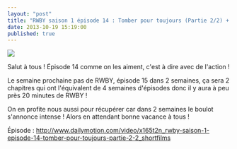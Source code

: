 ```yaml
---
layout: "post"
title: "RWBY saison 1 épisode 14 : Tomber pour toujours (Partie 2/2) + Pas de RWBY la semaine prochaine"
date: 2013-10-19 15:19:00
published: true
---
```

![](https://images3.wikia.nocookie.net/__cb20131018145155/rwby/images/thumb/3/3d/RWBY14_000091.png/250px-RWBY14_000091.png)

Salut à tous ! Épisode 14 comme on les aiment, c'est à dire avec de l'action !

Le semaine prochaine pas de RWBY, épisode 15 dans 2 semaines, ça sera 2 chapitres qui ont l'équivalent de 4 semaines d'épisodes donc il y aura à peu près 20 minutes de RWBY !

On en profite nous aussi pour récupérer car dans 2 semaines le boulot s'annonce intense ! Alors en attendant bonne vacance à tous !

Épisode : <http://www.dailymotion.com/video/x165t2n_rwby-saison-1-episode-14-tomber-pour-toujours-partie-2-2_shortfilms>
